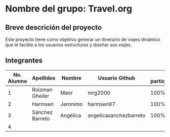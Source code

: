 # Nombre del grupo: Travel.org

## Breve descrición del proyecto
Este proyecto tiene como objetivo generar un itinerario de viajes dinámico que le facilite a los usuarios estructuras y diseñar sus viajes.

## Integrantes

| No. Alumno | Apellidos | Nombre | Usuario Github | % participación |
| --- | --- | --- | --- | --- |
|  1 |  Roizman Gheiler|  Maor|  mrg2000| 100% |
|  2 | Harmsen | Jeronimo | harmsen97 | 100% |
|  3 | Sánchez Barreto | Angélica | angelicasanchezbarreto | 100% |
|  4 |  |  |  |  |
